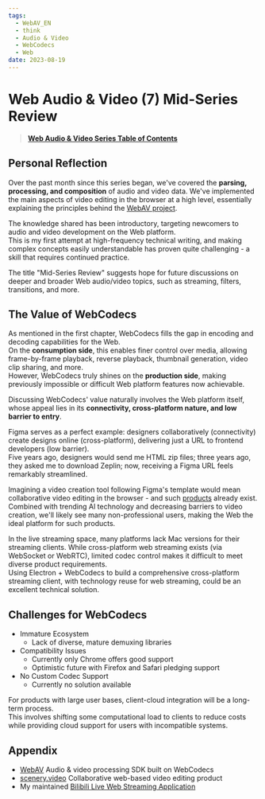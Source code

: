 ```yaml
---
tags:
  - WebAV_EN
  - think
  - Audio & Video
  - WebCodecs
  - Web
date: 2023-08-19
---
```


# Web Audio & Video (7) Mid-Series Review

> [**Web Audio & Video Series Table of Contents**](/tag/WebAV_EN)

## Personal Reflection

Over the past month since this series began, we've covered the **parsing, processing, and composition** of audio and video data. We've implemented the main aspects of video editing in the browser at a high level, essentially explaining the principles behind the [WebAV project][1].

The knowledge shared has been introductory, targeting newcomers to audio and video development on the Web platform.  
This is my first attempt at high-frequency technical writing, and making complex concepts easily understandable has proven quite challenging - a skill that requires continued practice.

The title "Mid-Series Review" suggests hope for future discussions on deeper and broader Web audio/video topics, such as streaming, filters, transitions, and more.

## The Value of WebCodecs

As mentioned in the first chapter, WebCodecs fills the gap in encoding and decoding capabilities for the Web.  
On the **consumption side**, this enables finer control over media, allowing frame-by-frame playback, reverse playback, thumbnail generation, video clip sharing, and more.  
However, WebCodecs truly shines on the **production side**, making previously impossible or difficult Web platform features now achievable.

Discussing WebCodecs' value naturally involves the Web platform itself, whose appeal lies in its **connectivity, cross-platform nature, and low barrier to entry**.

Figma serves as a perfect example: designers collaboratively (connectivity) create designs online (cross-platform), delivering just a URL to frontend developers (low barrier).  
Five years ago, designers would send me HTML zip files; three years ago, they asked me to download Zeplin; now, receiving a Figma URL feels remarkably streamlined.

Imagining a video creation tool following Figma's template would mean collaborative video editing in the browser - and such [products][2] already exist.  
Combined with trending AI technology and decreasing barriers to video creation, we'll likely see many non-professional users, making the Web the ideal platform for such products.

In the live streaming space, many platforms lack Mac versions for their streaming clients. While cross-platform web streaming exists (via WebSocket or WebRTC), limited codec control makes it difficult to meet diverse product requirements.  
Using Electron + WebCodecs to build a comprehensive cross-platform streaming client, with technology reuse for web streaming, could be an excellent technical solution.

## Challenges for WebCodecs

- Immature Ecosystem
  - Lack of diverse, mature demuxing libraries
- Compatibility Issues
  - Currently only Chrome offers good support
  - Optimistic future with Firefox and Safari pledging support
- No Custom Codec Support
  - Currently no solution available

For products with large user bases, client-cloud integration will be a long-term process.  
This involves shifting some computational load to clients to reduce costs while providing cloud support for users with incompatible systems.

## Appendix

- [WebAV][1] Audio & video processing SDK built on WebCodecs
- [scenery.video][2] Collaborative web-based video editing product
- My maintained [Bilibili Live Web Streaming Application][3]

[1]: https://github.com/bilibili/WebAV
[2]: https://scenery.video/hello
[3]: https://live.bilibili.com/p/html/web-hime/index.html
